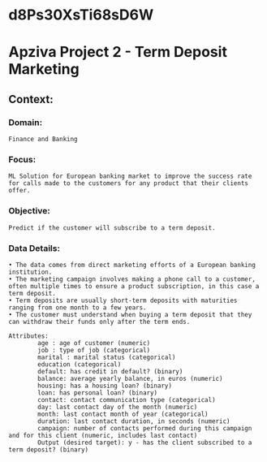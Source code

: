 # d8Ps30XsTi68sD6W


# Apziva Project 2 - Term Deposit Marketing

## Context:
### Domain: 
    Finance and Banking
    
### Focus: 
    ML Solution for European banking market to improve the success rate for calls made to the customers for any product that their clients offer.

### Objective:
    Predict if the customer will subscribe to a term deposit.

### Data Details:
  	• The data comes from direct marketing efforts of a European banking institution. 
  	• The marketing campaign involves making a phone call to a customer, often multiple times to ensure a product subscription, in this case a term deposit. 
  	• Term deposits are usually short-term deposits with maturities ranging from one month to a few years. 
    • The customer must understand when buying a term deposit that they can withdraw their funds only after the term ends. 
  
    Attributes:
        	age : age of customer (numeric)
        	job : type of job (categorical) 
        	marital : marital status (categorical)
        	education (categorical)
        	default: has credit in default? (binary)
        	balance: average yearly balance, in euros (numeric) 
        	housing: has a housing loan? (binary)
        	loan: has personal loan? (binary)
        	contact: contact communication type (categorical) 
        	day: last contact day of the month (numeric)
        	month: last contact month of year (categorical)
        	duration: last contact duration, in seconds (numeric)
        	campaign: number of contacts performed during this campaign and for this client (numeric, includes last contact)
        	Output (desired target): y - has the client subscribed to a term deposit? (binary)

